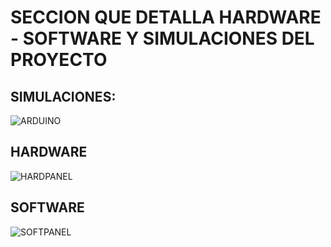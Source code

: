 # SECCION QUE DETALLA HARDWARE - SOFTWARE Y SIMULACIONES DEL PROYECTO
## SIMULACIONES:
![ARDUINO](https://user-images.githubusercontent.com/106171748/196045137-49093f44-140f-4d7d-8e46-43baac1f909c.jpg)

## HARDWARE
![HARDPANEL](https://user-images.githubusercontent.com/106171748/196045145-93a42166-5e90-4915-b8eb-8fdacc6cb9dd.jpg)

## SOFTWARE
![SOFTPANEL](https://user-images.githubusercontent.com/106171748/196045235-69bb3651-64c5-4916-9f51-9ea640d7537c.jpg)

